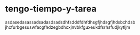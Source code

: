 # tengo-tiempo-y-tarea
asdasedasassadsadasdsadsdhfsdddfdhfdhsgfjhdsgfjhdsbchdsb jhcfurbgesuswfacgfhdzegbdhcxjnvbkfguxeukdfsrhsfudjkytljm
